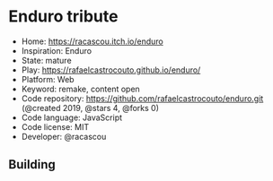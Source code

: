 # Enduro tribute

- Home: https://racascou.itch.io/enduro
- Inspiration: Enduro
- State: mature
- Play: https://rafaelcastrocouto.github.io/enduro/
- Platform: Web
- Keyword: remake, content open
- Code repository: https://github.com/rafaelcastrocouto/enduro.git (@created 2019, @stars 4, @forks 0)
- Code language: JavaScript
- Code license: MIT
- Developer: @racascou

## Building
